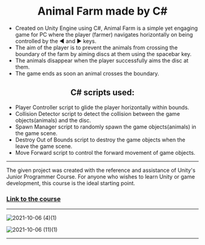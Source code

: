 <h1 align="center">Animal Farm made by C# </h1>

- Created on Unity Engine using C#, Animal Farm is a simple yet engaging game for PC where the player (farmer) navigates horizontally on being controlled by the ◀️ and ▶️ keys.
- The aim of the player is to prevent the animals from crossing the boundary of the farm by aiming discs at them using the spacebar key.
- The animals disappear when the player successfully aims the disc at them.
- The game ends as soon an animal crosses the boundary.
<h2 align="center">C# scripts used:</h1>

- Player Controller script to glide the player horizontally within bounds.
- Collision Detector script to detect the collision between the game objects(animals) and the disc.
- Spawn Manager script to randomly spawn the game objects(animals) in the game scene.
- Destroy Out of Bounds script to destroy the game objects when the leave the game scene.
- Move Forward script to control the forward movement of game objects.


<hr>

The given project was created with the reference and assistance of Unity's Junior Programmer Course. For anyone who wishes to learn Unity or game development, this course is the ideal starting point.
<h3>

<a href = "https://learn.unity.com/mission/programming-basics?pathwayId=5f7e17e1edbc2a5ec21a20af" target="_blank">Link to the course</a>  
</h3>
<hr> 



![2021-10-06 (4)(1)](https://user-images.githubusercontent.com/77115160/136147197-5f60b861-ec91-47bd-a01e-72ad59be27ff.png)

![2021-10-06 (11)(1)](https://user-images.githubusercontent.com/77115160/136147266-f71d32a1-7143-4a26-9d4a-ac7c9e041aef.png)
<hr>
